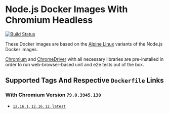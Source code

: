 # Node.js Docker Images With Chromium Headless

[![Build Status](https://travis-ci.org/skriptfabrik/docker-hub-node-with-chromium.svg?branch=12)](https://travis-ci.org/skriptfabrik/docker-hub-node-with-chromium)

These Docker images are based on the [Alpine Linux](http://alpinelinux.org/) variants of the Node.js Docker images.

[Chromium](https://chromium.org/) and [ChromeDriver](https://chromedriver.chromium.org/) with all necessary libraries are pre-installed 
in order to run web-browser-based unit and e2e tests out of the box.

## Supported Tags And Respective `Dockerfile` Links

### With Chromium Version `79.0.3945.130`
* [`12.16.1`, `12.16`, `12`, `latest`](https://github.com/skriptfabrik/docker-hub-node-with-chromium/blob/12.16.1/12.16/Dockerfile)
